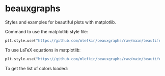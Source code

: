 # beauxgraphs
Styles and examples for beautiful plots with matplotlib.

Command to use the matplotlib style file:
```python
plt.style.use("https://github.com/mlefkir/beauxgraphs/raw/main/beautifulgraphs.mplstyle")
```
To use LaTeX equations in matplotlib:
```python
plt.style.use("https://github.com/mlefkir/beauxgraphs/raw/main/beautifulgraphs_latex.mplstyle")
```

To get the list of colors loaded:
```python
```